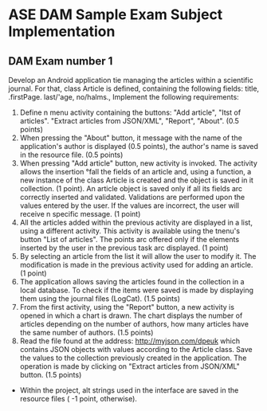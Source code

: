 # ASE DAM Sample Exam Subject Implementation
## DAM Exam number 1
Develop an Android application tie managing the articles within a scientific journal. For that, class Article is defined, containing the following fields: title, .firstPage. last/'age, no/halms.,
Implement the following requirements:
1. Define n menu activity containing the buttons: "Add article", "Itst of articles". "Extract articles from JSON/XML", "Report", "About". (0.5 points)
2. When pressing the "About" button, it message with the name of the application's author is displayed (0.5 points), the author's name is saved in the resource file. (0.5 points)
3. When pressing "Add article" button, new activity is invoked. The activity allows the insertion °fall the fields of an article and, using a function, a new instance of the class Article is created and the object is saved in it collection. (1 point). An article object is saved only if all its fields arc correctly inserted and validated. Validations are performed upon the values entered by the user. If the values are incorrect, the user will receive n specific message. (1 point)
4. All the articles added within the previous activity are displayed in a list, using a different activity. This activity is available using the tnenu's button "List of articles". The points arc offered only if the elements inserted by the user in the previous task arc displayed. (1 point)
5. By selecting an article from the list it will allow the user to modify it. The modification is made in the previous activity used for adding an article. (1 point)
6. The application allows saving the articles found in the collection in a local database. To check if the items were saved is made by displaying them using the journal files (LogCat). (1.5 points)
7. From the first activity, using the "Report" button, a new activity is opened in which a chart is drawn. The chart displays the number of articles depending on the number of authors, how many articles have the same number of authors. (1.5 points)
8. Read the file found at the address: http://myjson.com/dpeuk  which contains JSON objects with values according to the Article class. Save the values to the collection previously created in the application. The operation is made by clicking on "Extract articles from JSON/XML" button. (1.5 points)

* Within the project, alt strings used in the interface are saved in the resource files ( -1 point, otherwise).
